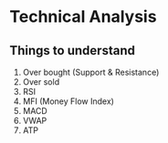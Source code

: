 # Technical Analysis

## Things to understand

1. Over bought (Support & Resistance)
2. Over sold
3. RSI
4. MFI (Money Flow Index)
5. MACD
6. VWAP
7. ATP